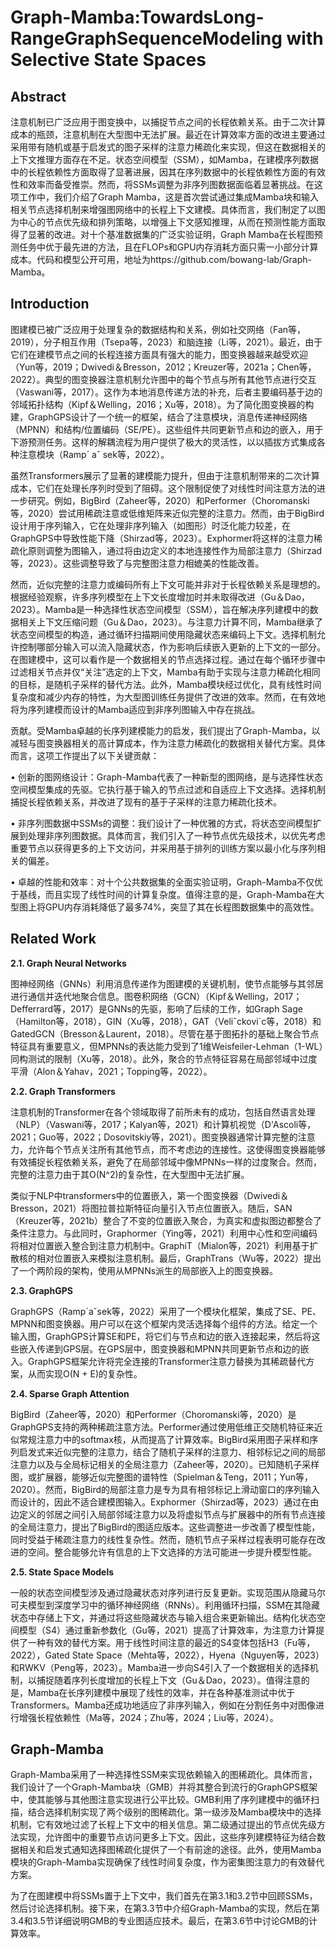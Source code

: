 # Graph-Mamba:TowardsLong-RangeGraphSequenceModeling with Selective State Spaces

##  Abstract

注意机制已广泛应用于图变换中，以捕捉节点之间的长程依赖关系。由于二次计算成本的瓶颈，注意机制在大型图中无法扩展。最近在计算效率方面的改进主要通过采用带有随机或基于启发式的图子采样的注意力稀疏化来实现，但这在数据相关的上下文推理方面存在不足。状态空间模型（SSM），如Mamba，在建模序列数据中的长程依赖性方面取得了显著进展，因其在序列数据中的长程依赖性方面的有效性和效率而备受推崇。然而，将SSMs调整为非序列图数据面临着显著挑战。在这项工作中，我们介绍了Graph Mamba，这是首次尝试通过集成Mamba块和输入相关节点选择机制来增强图网络中的长程上下文建模。具体而言，我们制定了以图为中心的节点优先级和排列策略，以增强上下文感知推理，从而在预测性能方面取得了显著的改进。对十个基准数据集的广泛实验证明，Graph Mamba在长程图预测任务中优于最先进的方法，且在FLOPs和GPU内存消耗方面只需一小部分计算成本。代码和模型公开可用，地址为https://github.com/bowang-lab/Graph-Mamba。

## Introduction

图建模已被广泛应用于处理复杂的数据结构和关系，例如社交网络（Fan等，2019），分子相互作用（Tsepa等，2023）和脑连接（Li等，2021）。最近，由于它们在建模节点之间的长程连接方面具有强大的能力，图变换器越来越受欢迎（Yun等，2019；Dwivedi＆Bresson，2012；Kreuzer等，2021a；Chen等，2022）。典型的图变换器注意机制允许图中的每个节点与所有其他节点进行交互（Vaswani等，2017）。这作为本地消息传递方法的补充，后者主要编码基于边的邻域拓扑结构（Kipf＆Welling，2016；Xu等，2018）。为了简化图变换器的构建，GraphGPS设计了一个统一的框架，结合了注意模块，消息传递神经网络（MPNN）和结构/位置编码（SE/PE）。这些组件共同更新节点和边的嵌入，用于下游预测任务。这样的解耦流程为用户提供了极大的灵活性，以以插拔方式集成各种注意模块（Ramp´ aˇ sek等，2022）。

虽然Transformers展示了显著的建模能力提升，但由于注意机制带来的二次计算成本，它们在处理长序列时受到了阻碍。这个限制促使了对线性时间注意方法的进一步研究。例如，BigBird（Zaheer等，2020）和Performer（Choromanski等，2020）尝试用稀疏注意或低维矩阵来近似完整的注意力。然而，由于BigBird设计用于序列输入，它在处理非序列输入（如图形）时泛化能力较差，在GraphGPS中导致性能下降（Shirzad等，2023）。Exphormer将这样的注意力稀疏化原则调整为图输入，通过将由边定义的本地连接性作为局部注意力（Shirzad等，2023）。这些调整导致了与完整图注意力相媲美的性能改善。

然而，近似完整的注意力或编码所有上下文可能并非对于长程依赖关系是理想的。根据经验观察，许多序列模型在上下文长度增加时并未取得改进（Gu＆Dao，2023）。Mamba是一种选择性状态空间模型（SSM），旨在解决序列建模中的数据相关上下文压缩问题（Gu＆Dao，2023）。与注意力计算不同，Mamba继承了状态空间模型的构造，通过循环扫描期间使用隐藏状态来编码上下文。选择机制允许控制哪部分输入可以流入隐藏状态，作为影响后续嵌入更新的上下文的一部分。在图建模中，这可以看作是一个数据相关的节点选择过程。通过在每个循环步骤中过滤相关节点并仅“关注”选定的上下文，Mamba有助于实现与注意力稀疏化相同的目标，是随机子采样的替代方法。此外，Mamba模块经过优化，具有线性时间复杂度和减少内存的特性，为大型图训练任务提供了改进的效率。然而，在有效地将为序列建模而设计的Mamba适应到非序列图输入中存在挑战。

贡献。受Mamba卓越的长序列建模能力的启发，我们提出了Graph-Mamba，以减轻与图变换器相关的高计算成本，作为注意力稀疏化的数据相关替代方案。具体而言，这项工作提出了以下关键贡献：

• 创新的图网络设计：Graph-Mamba代表了一种新型的图网络，是与选择性状态空间模型集成的先驱。它执行基于输入的节点过滤和自适应上下文选择。选择机制捕捉长程依赖关系，并改进了现有的基于子采样的注意力稀疏化技术。

• 非序列图数据中SSMs的调整：我们设计了一种优雅的方式，将状态空间模型扩展到处理非序列图数据。具体而言，我们引入了一种节点优先级技术，以优先考虑重要节点以获得更多的上下文访问，并采用基于排列的训练方案以最小化与序列相关的偏差。

• 卓越的性能和效率：对十个公共数据集的全面实验证明，Graph-Mamba不仅优于基线，而且实现了线性时间的计算复杂度。值得注意的是，Graph-Mamba在大型图上将GPU内存消耗降低了最多74%，突显了其在长程图数据集中的高效性。

## Related Work

 **2.1. Graph Neural Networks**

图神经网络（GNNs）利用消息传递作为图建模的关键机制，使节点能够与其邻居进行通信并迭代地聚合信息。图卷积网络（GCN）（Kipf＆Welling，2017；Defferrard等，2017）是GNNs的先驱，影响了后续的工作，如Graph Sage（Hamilton等，2018），GIN（Xu等，2018），GAT（Veliˇckovi´c等，2018）和GatedGCN（Bresson＆Laurent，2018）。尽管在基于图拓扑的基础上聚合节点特征具有重要意义，但MPNNs的表达能力受到了1维Weisfeiler-Lehman（1-WL）同构测试的限制（Xu等，2018）。此外，聚合的节点特征容易在局部邻域中过度平滑（Alon＆Yahav，2021；Topping等，2022）。

**2.2. Graph Transformers**

注意机制的Transformer在各个领域取得了前所未有的成功，包括自然语言处理（NLP）（Vaswani等，2017；Kalyan等，2021）和计算机视觉（D'Ascoli等，2021；Guo等，2022；Dosovitskiy等，2021）。图变换器通常计算完整的注意力，允许每个节点关注所有其他节点，而不考虑边的连接性。这使得图变换器能够有效捕捉长程依赖关系，避免了在局部邻域中像MPNNs一样的过度聚合。然而，完整的注意力由于其O(N^2)的复杂性，在大型图中无法扩展。

类似于NLP中transformers中的位置嵌入，第一个图变换器（Dwivedi＆Bresson，2021）将图拉普拉斯特征向量引入节点位置嵌入。随后，SAN（Kreuzer等，2021b）整合了不变的位置嵌入聚合，为真实和虚拟图边都整合了条件注意力。与此同时，Graphormer（Ying等，2021）利用中心性和空间编码将相对位置嵌入整合到注意力机制中。GraphiT（Mialon等，2021）利用基于扩散核的相对位置嵌入来模拟注意机制。最后，GraphTrans（Wu等，2022）提出了一个两阶段的架构，使用从MPNNs派生的局部嵌入上的图变换器。

**2.3. GraphGPS**

GraphGPS（Ramp´aˇsek等，2022）采用了一个模块化框架，集成了SE、PE、MPNN和图变换器。用户可以在这个框架内灵活选择每个组件的方法。给定一个输入图，GraphGPS计算SE和PE，将它们与节点和边的嵌入连接起来，然后将这些嵌入传递到GPS层。在GPS层中，图变换器和MPNN共同更新节点和边的嵌入。GraphGPS框架允许将完全连接的Transformer注意力替换为其稀疏替代方案，从而实现O(N + E)的复杂性。

 **2.4. Sparse Graph Attention**

BigBird（Zaheer等，2020）和Performer（Choromanski等，2020）是GraphGPS支持的两种稀疏注意方法。Performer通过使用低维正交随机特征来近似常规注意力中的softmax核，从而提高了计算效率。BigBird采用图子采样和序列启发式来近似完整的注意力，结合了随机子采样的注意力、相邻标记之间的局部注意力以及与全局标记相关的全局注意力（Zaheer等，2020）。已知随机子采样图，或扩展器，能够近似完整图的谱特性（Spielman＆Teng，2011；Yun等，2020）。然而，BigBird的局部注意力是专为具有相邻标记上滑动窗口的序列输入而设计的，因此不适合建模图输入。Exphormer（Shirzad等，2023）通过在由边定义的邻居之间引入局部邻域注意力以及将虚拟节点与扩展器中的所有节点连接的全局注意力，提出了BigBird的图适应版本。这些调整进一步改善了模型性能，同时受益于稀疏注意力的线性复杂性。然而，随机节点子采样过程表明可能存在改进的空间。整合能够允许有信息的上下文选择的方法可能进一步提升模型性能。

 **2.5. State Space Models**

一般的状态空间模型涉及通过隐藏状态对序列进行反复更新。实现范围从隐藏马尔可夫模型到深度学习中的循环神经网络（RNNs）。利用循环扫描，SSM在其隐藏状态中存储上下文，并通过将这些隐藏状态与输入组合来更新输出。结构化状态空间模型（S4）通过重新参数化（Gu等，2021）提高了计算效率，为注意力计算提供了一种有效的替代方案。用于线性时间注意的最近的S4变体包括H3（Fu等，2022），Gated State Space（Mehta等，2022），Hyena（Nguyen等，2023）和RWKV（Peng等，2023）。Mamba进一步向S4引入了一个数据相关的选择机制，以捕捉随着序列长度增加的长程上下文（Gu＆Dao，2023）。值得注意的是，Mamba在长序列建模中展现了线性的效率，并在各种基准测试中优于Transformers。Mamba还成功地适应了非序列输入，例如在分割任务中对图像进行增强长程依赖性（Ma等，2024；Zhu等，2024；Liu等，2024）。

## Graph-Mamba

Graph-Mamba采用了一种选择性SSM来实现依赖输入的图稀疏化。具体而言，我们设计了一个Graph-Mamba块（GMB）并将其整合到流行的GraphGPS框架中，使其能够与其他图注意实现进行公平比较。GMB利用了序列建模中的循环扫描，结合选择机制实现了两个级别的图稀疏化。第一级涉及Mamba模块中的选择机制，它有效地过滤了长程上下文中的相关信息。第二级通过提出的节点优先级方法实现，允许图中的重要节点访问更多上下文。因此，这些序列建模特征为结合数据相关和启发式通知选择图稀疏化提供了一个有前途的途径。此外，使用Mamba模块的Graph-Mamba实现确保了线性时间复杂度，作为密集图注意力的有效替代方案。

为了在图建模中将SSMs置于上下文中，我们首先在第3.1和3.2节中回顾SSMs，然后讨论选择机制。接下来，在第3.3节中介绍Graph-Mamba的实现，然后在第3.4和3.5节详细说明GMB的专业图适应技术。最后，在第3.6节中讨论GMB的计算效率。
